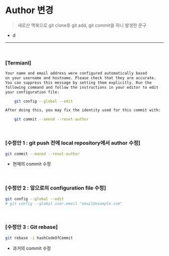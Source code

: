 # Author 변경
> 새로산 맥북으로 git clone후 git add, git commit을 하니 발생한 문구
* d

<hr>
<br>

### [Termianl]
```zsh
Your name and email address were configured automatically based
on your username and hostname. Please check that they are accurate.
You can suppress this message by setting them explicitly. Run the
following command and follow the instructions in your editor to edit
your configuration file:

    git config --global --edit

After doing this, you may fix the identity used for this commit with:

    git commit --amend --reset-author
```

<br>

### [수정안 1 : git push 전에 local repository에서 author 수정]
```zsh
git commit --maned --reset-author
```
* 현재의 commit 수정

<br>

### [수정안 2 : 앞으로의 configuration file 수정]
```zsh
git config --global --edit
# git config --global user.email "email@example.com"
```

<br>

### [수정안 3 : Git rebase]
```zsh
git rebase -i hashCodeOfCommit
```
* 과거의 commit 수정
